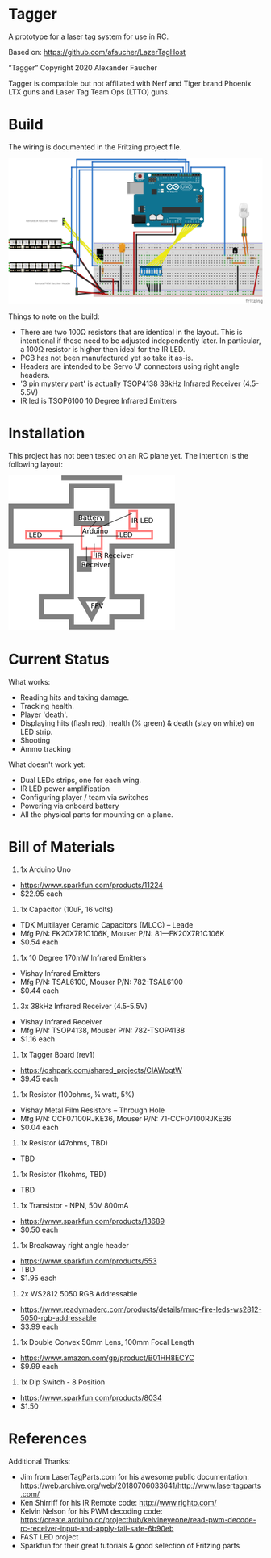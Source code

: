 # Tagger

A prototype for a laser tag system for use in RC.

Based on: https://github.com/afaucher/LazerTagHost

“Tagger” Copyright 2020 Alexander Faucher

Tagger is compatible but not affiliated with Nerf and Tiger brand Phoenix LTX guns and Laser Tag Team Ops (LTTO) guns.

# Build

The wiring is documented in the Fritzing project file.

![Breadboard](/Fritzing/Fritzing%20Tagger%20Project_bb.png)

Things to note on the build:
* There are two 100Ω resistors that are identical in the layout.  This is intentional if these need to be adjusted independently later.  In particular, a 100Ω resistor is higher then ideal for the IR LED.
* PCB has not been manufactured yet so take it as-is.
* Headers are intended to be Servo 'J' connectors using right angle headers.
* '3 pin mystery part' is actually TSOP4138 38kHz Infrared Receiver (4.5-5.5V)
* IR led is TSOP6100 10 Degree Infrared Emitters

# Installation

This project has not been tested on an RC plane yet.  The intention is the following layout:

![Layout](/documentation/Component%20Mounting.png)

# Current Status

What works:
* Reading hits and taking damage.
* Tracking health.
* Player 'death'.
* Displaying hits (flash red), health (% green) & death (stay on white) on LED strip.
* Shooting
* Ammo tracking

What doesn't work yet:
* Dual LEDs strips, one for each wing.
* IR LED power amplification
* Configuring player / team via switches
* Powering via onboard battery
* All the physical parts for mounting on a plane.

# Bill of Materials

1) 1x Arduino Uno
  * https://www.sparkfun.com/products/11224
  * $22.95 each
1) 1x Capacitor (10uF, 16 volts)
  * TDK Multilayer Ceramic Capacitors (MLCC) – Leade
  * Mfg P/N: FK20X7R1C106K, Mouser P/N: 81—FK20X7R1C106K
  * $0.54 each
1) 1x 10 Degree 170mW Infrared Emitters
  * Vishay Infrared Emitters
  * Mfg P/N: TSAL6100, Mouser P/N: 782-TSAL6100
  * $0.44 each
1) 3x 38kHz Infrared Receiver (4.5-5.5V)
  * Vishay Infrared Receiver
  * Mfg P/N: TSOP4138, Mouser P/N: 782-TSOP4138
  * $1.16 each
1) 1x Tagger Board (rev1)
  * https://oshpark.com/shared_projects/CIAWogtW
  * $9.45 each
1) 1x Resistor (100ohms, ¼ watt, 5%)
  * Vishay Metal Film Resistors – Through Hole
  * Mfg P/N: CCF07100RJKE36, Mouser P/N: 71-CCF07100RJKE36
  * $0.04 each
1) 1x Resistor (47ohms, TBD)
  * TBD
1) 1x Resistor (1kohms, TBD)
  * TBD
1) 1x Transistor - NPN, 50V 800mA
  * https://www.sparkfun.com/products/13689
  * $0.50 each
1) 1x Breakaway right angle header
  * https://www.sparkfun.com/products/553
  * TBD
  * $1.95 each
1) 2x WS2812 5050 RGB Addressable
  * https://www.readymaderc.com/products/details/rmrc-fire-leds-ws2812-5050-rgb-addressable
  * $3.99 each
1) 1x Double Convex 50mm Lens, 100mm Focal Length
  * https://www.amazon.com/gp/product/B01HH8ECYC
  * $9.99 each
1) 1x Dip Switch - 8 Position
  * https://www.sparkfun.com/products/8034
  * $1.50

# References

Additional Thanks:
* Jim from LaserTagParts.com for his awesome public documentation: https://web.archive.org/web/20180706033641/http://www.lasertagparts.com/
* Ken Shirriff for his IR Remote code: http://www.righto.com/
* Kelvin Nelson for his PWM decoding code: https://create.arduino.cc/projecthub/kelvineyeone/read-pwm-decode-rc-receiver-input-and-apply-fail-safe-6b90eb
* FAST LED project
* Sparkfun for their great tutorials & good selection of Fritzing parts




